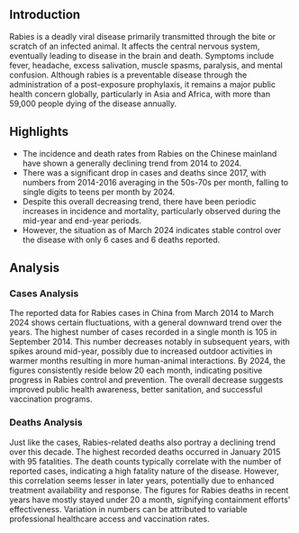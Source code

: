 ## Introduction

Rabies is a deadly viral disease primarily transmitted through the bite or scratch of an infected animal. It affects the central nervous system, eventually leading to disease in the brain and death. Symptoms include fever, headache, excess salivation, muscle spasms, paralysis, and mental confusion. Although rabies is a preventable disease through the administration of a post-exposure prophylaxis, it remains a major public health concern globally, particularly in Asia and Africa, with more than 59,000 people dying of the disease annually.

## Highlights

- The incidence and death rates from Rabies on the Chinese mainland have shown a generally declining trend from 2014 to 2024. <br/>
- There was a significant drop in cases and deaths since 2017, with numbers from 2014-2016 averaging in the 50s-70s per month, falling to single digits to teens per month by 2024. <br/>
- Despite this overall decreasing trend, there have been periodic increases in incidence and mortality, particularly observed during the mid-year and end-year periods. <br/>
- However, the situation as of March 2024 indicates stable control over the disease with only 6 cases and 6 deaths reported.

## Analysis

### Cases Analysis
The reported data for Rabies cases in China from March 2014 to March 2024 shows certain fluctuations, with a general downward trend over the years. The highest number of cases recorded in a single month is 105 in September 2014. This number decreases notably in subsequent years, with spikes around mid-year, possibly due to increased outdoor activities in warmer months resulting in more human-animal interactions. By 2024, the figures consistently reside below 20 each month, indicating positive progress in Rabies control and prevention. The overall decrease suggests improved public health awareness, better sanitation, and successful vaccination programs. 

### Deaths Analysis
Just like the cases, Rabies-related deaths also portray a declining trend over this decade. The highest recorded deaths occurred in January 2015 with 95 fatalities. The death counts typically correlate with the number of reported cases, indicating a high fatality nature of the disease. However, this correlation seems lesser in later years, potentially due to enhanced treatment availability and response. The figures for Rabies deaths in recent years have mostly stayed under 20 a month, signifying containment efforts' effectiveness. Variation in numbers can be attributed to variable professional healthcare access and vaccination rates.

